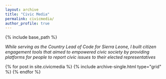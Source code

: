 ```yaml
---
layout: archive
title: "Civic Media"
permalink: civicmedia/
author_profile: true
---
```

{% include base_path %}


*While serving as the Country Lead of Code for Sierra Leone, I built citizen engagement tools
that aimed to empowered civic society by providing platforms for people to
report civic issues to their elected representatives*

<!-- <figure class="half">
  <a href="/healthcare" target="_blank">
    <img src="/images/koldokta.png">
  </a>
   <a href="/healthcare" target="_blank">
    <img src="/images/teamimage2.jpg">
   </a>
</figure>  -->

<div class="grid__wrapper">
  {% for post in site.civicmedia %}
    {% include archive-single.html type="grid" %}
  {% endfor %}
</div>
